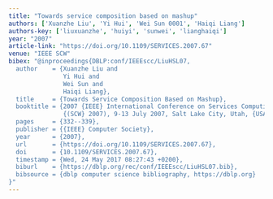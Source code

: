 ```yaml
---
title: "Towards service composition based on mashup"
authors: ['Xuanzhe Liu', 'Yi Hui', 'Wei Sun 0001', 'Haiqi Liang']
authors-key: ['liuxuanzhe', 'huiyi', 'sunwei', 'lianghaiqi']
year: "2007"
article-link: "https://doi.org/10.1109/SERVICES.2007.67"
venue: "IEEE SCW"
bibex: "@inproceedings{DBLP:conf/IEEEscc/LiuHSL07,
  author    = {Xuanzhe Liu and
               Yi Hui and
               Wei Sun and
               Haiqi Liang},
  title     = {Towards Service Composition Based on Mashup},
  booktitle = {2007 {IEEE} International Conference on Services Computing - Workshops
               {(SCW} 2007), 9-13 July 2007, Salt Lake City, Utah, {USA}},
  pages     = {332--339},
  publisher = {{IEEE} Computer Society},
  year      = {2007},
  url       = {https://doi.org/10.1109/SERVICES.2007.67},
  doi       = {10.1109/SERVICES.2007.67},
  timestamp = {Wed, 24 May 2017 08:27:43 +0200},
  biburl    = {https://dblp.org/rec/conf/IEEEscc/LiuHSL07.bib},
  bibsource = {dblp computer science bibliography, https://dblp.org}
}"
---
```

